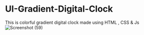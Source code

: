# UI-Gradient-Digital-Clock
This is colorful gradient digital clock made using HTML , CSS &amp; Js
![Screenshot (59)](https://user-images.githubusercontent.com/64901855/120424554-41191c80-c38a-11eb-8075-156a2dd3e6a2.png)
